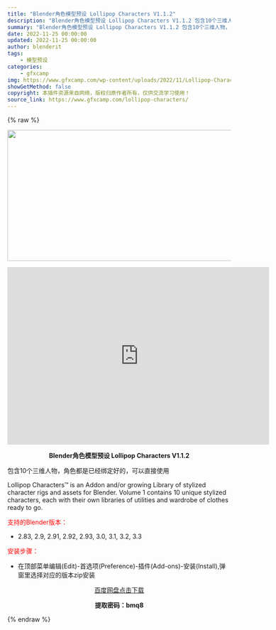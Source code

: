 ```yaml
---
title: "Blender角色模型预设 Lollipop Characters V1.1.2"
description: "Blender角色模型预设 Lollipop Characters V1.1.2 包含10个三维人物，角色都是已经绑定好的，可以直接使用 Lollipop Characters™ is an Addo..."
summary: "Blender角色模型预设 Lollipop Characters V1.1.2 包含10个三维人物，角色都是已经绑定好的，可以直接使用 Lollipop Characters™ is an Addo..."
date: 2022-11-25 00:00:00
updated: 2022-11-25 00:00:00
author: blenderit
tags: 
    - 模型预设
categories:
    - gfxcamp
img: https://www.gfxcamp.com/wp-content/uploads/2022/11/Lollipop-Characters.jpg
showGetMethod: false
copyright: 本插件资源来自网络，版权归原作者所有，仅供交流学习使用！
source_link: https://www.gfxcamp.com/lollipop-characters/
---
```


{% raw %}
<div><p><img decoding="async" class="aligncenter size-full wp-image-108453" src="https://www.gfxcamp.com/wp-content/uploads/2022/11/Lollipop-Characters.jpg" data-src="https://www.gfxcamp.com/wp-content/uploads/2022/11/Lollipop-Characters.jpg" alt="" width="590" height="295" data-srcset="https://www.gfxcamp.com/wp-content/uploads/2022/11/Lollipop-Characters.jpg 590w, https://www.gfxcamp.com/wp-content/uploads/2022/11/Lollipop-Characters-150x75.jpg 150w" data-sizes="(max-width: 590px) 100vw, 590px"></p><p style="text-align: center;"><iframe loading="lazy" src="https://player.youku.com/embed/XNTkyMTQ3MjYwNA==" width="590" height="400" frameborder="0" allowfullscreen="allowfullscreen" data-mce-fragment="1"></iframe></p><p style="text-align: center;"><strong>Blender角色模型预设 Lollipop Characters V1.1.2</strong></p><p>包含10个三维人物，角色都是已经绑定好的，可以直接使用</p><p>Lollipop Characters™ is an Addon and/or growing Library of stylized character rigs and assets for Blender. Volume 1 contains 10 unique stylized characters, each with their own libraries of utilities and wardrobe of clothes ready to go.</p><p style="text-align: left;"><span style="color: #ff0000;">支持的Blender版本：</span></p><ul>
<li style="text-align: left;">2.83, 2.9, 2.91, 2.92, 2.93, 3.0, 3.1, 3.2, 3.3</li>
</ul><p style="text-align: left;"><span style="color: #ff0000;">安装步骤：</span></p><ul>
<li>在顶部菜单编辑(Edit)-首选项(Preference)-插件(Add-ons)-安装(Install),弹窗里选择对应的版本zip安装</li>
</ul><p style="text-align: center;"><a class="maxbutton-3 maxbutton maxbutton-baidu" target="_blank" rel="noopener" href="https://pan.baidu.com/s/13ZLc4MqjyATIBvGgibh8AA?pwd=bmq8"><span class="mb-text">百度网盘点击下载</span></a></p><p style="text-align: center;"><strong>提取密码：bmq8</strong></p></div>
<div style="display: none">gfxcamp</div>
{% endraw %}